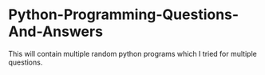 # Python-Programming-Questions-And-Answers
This will contain multiple random python programs which I tried for multiple questions.
